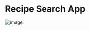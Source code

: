 # Recipe Search App

![image](https://github.com/aduvvuri007/RecipeApp/assets/123396162/13efdc47-4ce9-4ef1-9d39-29dc1d9073b3)

